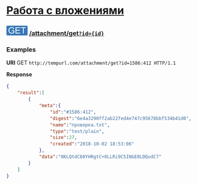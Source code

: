 [Работа с вложениями](../../index.md)
=====================================================

### ![GET](../../../../img/get.png) [/attachment/get`?id={id}`](../index.md)

### Examples

**URI** GET `http://tempurl.com/attachment/get?id=1586:412 HTTP/1.1`

**Response**
```json
{
    "result":[
        {
            "meta":{
                "id":"#1586:412",
                "digest":"6e4a3290ff2ab22fed4e747c95678bbf534b41d0",
                "name":"проверка.txt",
                "type":"text/plain",
                "size":27,
                "created":"2018-10-02 18:53:06"
            },
            "data":"0KLQtdC60YHRgtC+0LLRi9C5INGE0LDQudC7"
        }
    ]
}
```


